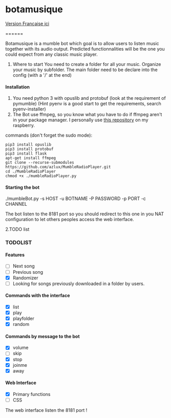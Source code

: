 # botamusique
[Version Française ici](README.fr.md)

======

Botamusique is a mumble bot which goal is to allow users to listen music together with its audio output.
Predicted functionnalities will be the one you could expect from any classic music player.

1. Where to start
You need to create a folder for all your music. Organize your music by subfolder.
The main folder need to be declare into the config (with a '/' at the end)

#### Installation
1. You need python 3 with opuslib and protobuf (look at the requirement of pymumble)
   (Hint pyenv is a good start to get the requirements, search pyenv-installer)
2. The Bot use ffmpeg, so you know what you have to do if ffmpeg aren't in your package manager. I personally use [this repository](http://repozytorium.mati75.eu/) on my raspberry.

commands (don't forget the sudo mode):
```
pip3 install opuslib
pip3 install protobuf
pip3 install flask
apt-get install ffmpeg
git clone --recurse-submodules https://github.com/azlux/MumbleRadioPlayer.git
cd ./MumbleRadioPlayer
chmod +x ./mumbleRadioPlayer.py
```

#### Starting the bot
./mumbleBot.py -s HOST -u BOTNAME -P PASSWORD -p PORT -c CHANNEL

The bot listen to the 8181 port so you should redirect to this one in you NAT configuration to let others peoples access the web interface.


2.TODO list

### TODOLIST

#### Features
- [ ] Next song
- [ ] Previous song
- [x] Randomizer
- [ ] Looking for songs previously downloaded in a folder by users.

#### Commands with the interface
- [x] list
- [x] play
- [x] playfolder
- [x] random

#### Commands by message to the bot
- [x] volume
- [ ] skip
- [x] stop
- [x] joinme
- [x] away

#### Web Interface
- [x] Primary functions
- [ ] CSS

The web interface listen the 8181 port !
